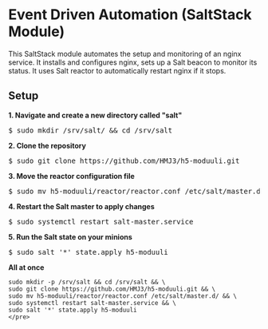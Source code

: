 # Event Driven Automation (SaltStack Module)

This SaltStack module automates the setup and monitoring of an nginx service.
It installs and configures nginx, sets up a Salt beacon to monitor its status.
It uses Salt reactor to automatically restart nginx if it stops.

## Setup

**1. Navigate and create a new directory called "salt"**

<pre>
$ sudo mkdir /srv/salt/ && cd /srv/salt
</pre>

**2. Clone the repository**

<pre>
$ sudo git clone https://github.com/HMJ3/h5-moduuli.git
</pre>

**3. Move the reactor configuration file**

<pre>
$ sudo mv h5-moduuli/reactor/reactor.conf /etc/salt/master.d/
</pre>

**4. Restart the Salt master to apply changes**

<pre>
$ sudo systemctl restart salt-master.service
</pre>

**5. Run the Salt state on your minions**

<pre>
$ sudo salt '*' state.apply h5-moduuli
</pre>

**All at once**

```
sudo mkdir -p /srv/salt && cd /srv/salt && \
sudo git clone https://github.com/HMJ3/h5-moduuli.git && \
sudo mv h5-moduuli/reactor/reactor.conf /etc/salt/master.d/ && \
sudo systemctl restart salt-master.service && \
sudo salt '*' state.apply h5-moduuli
</pre>
```
